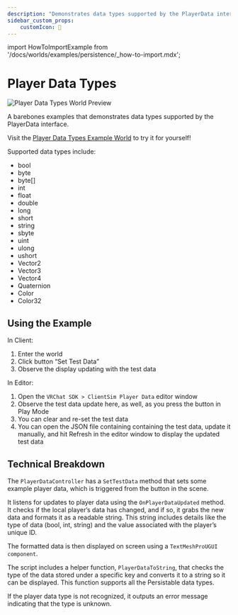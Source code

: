 ```yaml
---
description: "Demonstrates data types supported by the PlayerData interface."
sidebar_custom_props:
    customIcon: 📃
---
```

import HowToImportExample from '/docs/worlds/examples/persistence/_how-to-import.mdx';

# Player Data Types

![Player Data Types World Preview](/img/worlds/examples/persistence/playerdata_types.jpg)

A barebones examples that demonstrates data types supported by the PlayerData interface. 

Visit the [Player Data Types Example World](https://vrchat.com/home/world/wrld_f9a960d5-c282-431a-bfd0-f9bd6f1158d6) to try it for yourself!

Supported data types include:

- bool
- byte
- byte[]
- int
- float
- double
- long
- short
- string
- sbyte
- uint
- ulong
- ushort
- Vector2
- Vector3
- Vector4
- Quaternion
- Color
- Color32

## Using the Example

In Client:

1. Enter the world
2. Click button “Set Test Data”
3. Observe the display updating with the test data

In Editor:

1. Open the `VRChat SDK > ClientSim Player Data` editor window
2. Observe the test data update here, as well, as you press the button in Play Mode
3. You can clear and re-set the test data
4. You can open the JSON file containing containing the test data, update it manually, and hit Refresh in the editor window to display the updated test data

<HowToImportExample/>

## Technical Breakdown

The `PlayerDataController` has a `SetTestData` method that sets some example player data, which is triggered from the button in the scene. 

It listens for updates to player data using the `OnPlayerDataUpdated` method. It checks if the local player’s data has changed, and if so, it grabs the new data and formats it as a readable string. This string includes details like the type of data (bool, int, string) and the value associated with the player’s unique ID.

The formatted data is then displayed on screen using a `TextMeshProUGUI component`.

The script includes a helper function, `PlayerDataToString`, that checks the type of the data stored under a specific key and converts it to a string so it can be displayed. This function supports all the Persistable data types.

If the player data type is not recognized, it outputs an error message indicating that the type is unknown.